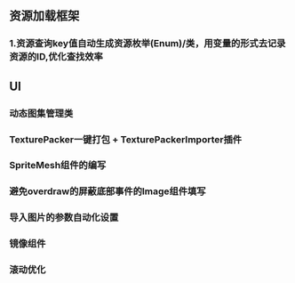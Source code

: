 <!--
 * @Author       : RannarYang
 * @Date         : 2021-04-21 21:26:24
 * @LastEditors  : RannarYang
 * @LastEditTime : 2021-04-30 11:02:03
 * @FilePath     : \Clientc:\Users\Administrator\Desktop\Workspace\UnityFramework\待完善部分.md
-->
## 资源加载框架
### 1.资源查询key值自动生成资源枚举(Enum)/类，用变量的形式去记录资源的ID,优化查找效率
## UI
### 动态图集管理类
### TexturePacker一键打包 + TexturePackerImporter插件
### SpriteMesh组件的编写
### 避免overdraw的屏蔽底部事件的Image组件填写
### 导入图片的参数自动化设置
### 镜像组件
### 滚动优化